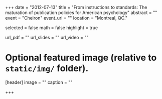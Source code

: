 +++
date = "2012-07-13"
title = "From instructions to standards: The maturation of publication policies for American psychology"
abstract = ""
event = "Cheiron"
event_url = ""
location = "Montreal, QC."

selected = false
math = false
highlight = true

url_pdf = ""
url_slides = ""
url_video = ""

# Optional featured image (relative to `static/img/` folder).
[header]
image = ""
caption = ""

+++
